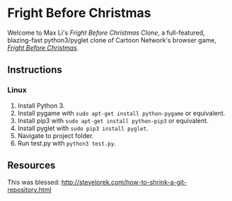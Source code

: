 # Fright Before Christmas

Welcome to Max Li's *Fright Before Christmas Clone*, a full-featured, blazing-fast python3/pyglet clone of Cartoon Network's browser game, [*Fright Before Christmas*](www.gamegape.com/en-1812-the-fright-before-christmas.html).


## Instructions

### Linux

1. Install Python 3.
2. Install pygame with `sudo apt-get install python-pygame` or equivalent.
3. Install pip3 with `sudo apt-get install python-pip3` or equivalent.
4. Install pyglet with `sudo pip3 install pyglet`.
5. Navigate to project folder.
6. Run test.py with `python3 test.py`.

## Resources
This was blessed: http://stevelorek.com/how-to-shrink-a-git-repository.html
